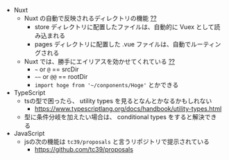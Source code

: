 - Nuxt
  - Nuxt の自動で反映されるディレクトリの機能 [??](https://ja.nuxtjs.org/guide/directory-structure/)
    - store ディレクトリに配置したファイルは、自動的に Vuex として読み込まれる
    - pages ディレクトリに配置した .vue ファイルは、自動でルーティングされる
  - Nuxt では、勝手にエイリアスを効かせてくれている [??](https://ja.nuxtjs.org/guide/directory-structure/)
    - `~` or `@` == srcDir
    - `~~` or `@@` == rootDir 
    - `import hoge from '~/conponents/Hoge'` とかできる
- TypeScript
  - tsの型で困ったら、 utility types を見るとなんとかなるかもしれない
    - https://www.typescriptlang.org/docs/handbook/utility-types.html
  - 型に条件分岐を加えたい場合は、 conditional types をすると解決できる
- JavaScript
  - jsの次の機能は `tc39/proposals` と言うリポジトリで提示されている
    - https://github.com/tc39/proposals
